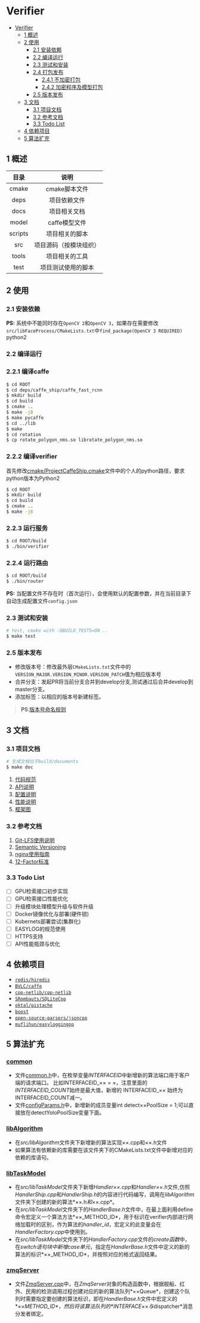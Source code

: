 # Verifier

<!-- TOC -->

- [Verifier](#verifier)
    - [1 概述](#1-概述)
    - [2 使用](#2-使用)
        - [2.1 安装依赖](#21-安装依赖)
        - [2.2 编译运行](#22-编译运行)
        - [2.3 测试和安装](#23-测试和安装)
        - [2.4 打包发布](#24-打包发布)
            - [2.4.1 不加密打包](#241-不加密打包)
            - [2.4.2 加密程序及模型打包](#242-加密程序及模型打包)
        - [2.5 版本发布](#25-版本发布)
    - [3 文档](#3-文档)
        - [3.1 项目文档](#31-项目文档)
        - [3.2 参考文档](#32-参考文档)
        - [3.3 Todo List](#33-todo-list)
    - [4 依赖项目](#4-依赖项目)
    - [5 算法扩充](#5-算法扩充)

<!-- /TOC -->

## 1 概述

|目录|说明|
|:--:|:--:|
|cmake|cmake脚本文件|
|deps|项目依赖文件|
|docs|项目相关文档|
|model|caffe模型文件|
|scripts|项目相关的脚本|
|src|项目源码（按模块组织）|
|tools|项目相关的工具|
|test|项目测试使用的脚本|

## 2 使用

### 2.1 安装依赖

**PS:** 系统中不能同时存在`OpenCV 2`和`OpenCV 3`，如果存在需要修改`src/libFaceProcess/CMakeLists.txt`中`find_package(OpenCV 3 REQUIRED)`
python2

### 2.2 编译运行

### 2.2.1 编译caffe
```bash
$ cd ROOT
$ cd deps/caffe_ship/caffe_fast_rcnn
$ mkdir build
$ cd build
$ cmake ..
$ make -j8
$ make pycaffe
$ cd ../lib
$ make
$ cd rotation
$ cp rotate_polygon_nms.so librotate_polygon_nms.so
```

### 2.2.2 编译verifier
首先修改[cmake/ProjectCaffeShip.cmake](cmake/PProjectCaffeShip.cmake)文件中的个人的python路径，要求python版本为Python2
```bash
$ cd ROOT
$ mkdir build
$ cd build
$ cmake ..
$ make -j8
```

### 2.2.3 运行服务
```bash
$ cd ROOT/build
$ ./bin/verifier
```

### 2.2.4 运行路由
```bash
$ cd ROOT/build
$ ./bin/router
```


**PS:** 当配置文件不存在时（首次运行），会使用默认的配置参数，并在当前目录下自动生成配置文件`config.json`

### 2.3 测试和安装

```bash
# test, cmake with -DBUILD_TESTS=ON ..
$ make test
```

### 2.5 版本发布

- 修改版本号：修改最外层`CMakeLists.txt`文件中的`VERSION_MAJOR.VERSION_MINOR.VERSION_PATCH`值为相应版本号
- 合并分支：发起PR将当前分支合并到develop分支,测试通过后合并develop到master分支。
- 添加标签：以相应的版本号新建标签。

>**PS**:[版本号命名规则](https://semver.org/)

## 3 文档

### 3.1 项目文档

```bash
# 生成文档位于build/documents
$ make doc
```

1. [代码规范](docs/Code-Style.md)
1. [API说明](docs/API.md)
1. [配置说明](docs/config.md)
1. [性能说明](docs/Performance.md)
1. [框架图](docs/Framework.vsdx)

### 3.2 参考文档

1. [Git-LFS使用说明](docs/Git-LFS-usage.md) 
1. [Semantic Versioning](https://semver.org/)
1. [nginx使用指南](docs/nginx.md)
1. [12-Factor标准](https://12factor.net/zh_cn/)

### 3.3 Todo List

- [ ] GPU检索接口初步实现
- [ ] GPU检索接口性能优化
- [ ] 升级模块处理模型升级与软件升级
- [ ] Docker镜像优化与部署(硬件锁)
- [ ] Kubernets部署尝试(集群化)
- [ ] EASYLOG的规范使用
- [ ] HTTPS支持
- [ ] API性能瓶颈与优化

## 4 依赖项目

- [`redis/hiredis`](https://github.com/redis/hiredis)
- [`BVLC/caffe`](https://github.com/BVLC/caffe)
- [`cpp-netlib/cpp-netlib`](https://github.com/cpp-netlib/cpp-netlib)
- [`SRombauts/SQLiteCpp`](https://github.com/SRombauts/SQLiteCpp)
- [`oktal/pistache`](https://github.com/oktal/pistache)
- [`boost`](http://www.boost.org/)
- [`open-source-parsers/jsoncpp`](https://github.com/open-source-parsers/jsoncpp)
- [`muflihun/easyloggingpp`](https://github.com/muflihun/easyloggingpp)

## 5 算法扩充

### [common](src/common)

- 文件[common.h](src/common/common.h)中，在枚举变量*INTERFACEID*中新增新的算法端口用于客户端的请求端口。
比如INTERFACEID_×× = ×，注意里面的*INTERFACEID_COUNT*始终是最大值，新增的 INTERFACEID_×× 始终为INTERFACEID_COUNT减一。
- 文件[configParams.h](src/common/ConfigParams.h)中，新增新的成员变量int detect××PoolSize = 1;可以直接放在detectYoloPoolSize变量下面。

### [libAlgorithm](src/libAlgorithm)

- 在*src/libAlgorithm*文件夹下新增新的算法实现××.cpp和××.h文件
- 如果算法有依赖新的库需要在该文件夹下的CMakeLists.txt文件中新增对应的依赖的库语句。

### [libTaskModel](src/libTaskModel)

- 在*src/libTaskModel*文件夹下新增*Handler××.cpp*和*Handler××.h*文件,仿照*HandlerShip.cpp*和*HandlerShip.h*的内容进行代码编写，调用在*libAlgorithm*文件夹下创建的新的算法*××.h*和*××.cpp*。
- 在*src/libTaskModel*文件夹下的*HandlerBase.h*文件中，在最上面利用define命令宏定义一个算法方法*××_METHOD_ID*，用于标识在verifier内部进行网络加载时的区别，作为算法的*handler_id*，宏定义的此变量会在*HandlerFactory.cpp*中使用到。
- 在*src/libTaskModel*文件夹下的*HandlerFactory.cpp*文件的*create函数*中，在*switch语句块中新增case单元*，指定在*HandlerBase.h*文件中定义的新的算法的标识*××_METHOD_ID*，并按照对应的格式返回结果。

### [zmqServer](src/zmqServer)

- 文件[ZmqServer.cpp](src/zmqServer/ZmqServer.cpp)中，在*ZmqServer*对象的构造函数中，根据舰船、红外、民用的检测调用过程创建对应的新的算法队列*××Queue*，创建这个队列时需要指定要创建的算法标识，即在*HandlerBase.h*文件中宏定义的*××_METHOD_ID*，然后将该算法队列的*INTERFACE_××*与*dispatcher*消息分发者绑定。




